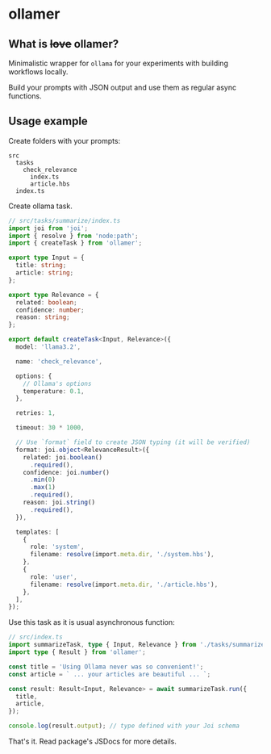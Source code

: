 # ollamer

## What is ~~love~~ ollamer?

Minimalistic wrapper for `ollama` for your experiments with building workflows locally.

Build your prompts with JSON output and use them as regular async functions.

## Usage example

Create folders with your prompts:

```
src
  tasks
    check_relevance
      index.ts
      article.hbs
  index.ts
```

Create ollama task.

```ts
// src/tasks/summarize/index.ts
import joi from 'joi';
import { resolve } from 'node:path';
import { createTask } from 'ollamer';

export type Input = {
  title: string;
  article: string;
};

export type Relevance = {
  related: boolean;
  confidence: number;
  reason: string;
};

export default createTask<Input, Relevance>({
  model: 'llama3.2',

  name: 'check_relevance',

  options: {
    // Ollama's options
    temperature: 0.1,
  },

  retries: 1,

  timeout: 30 * 1000,

  // Use `format` field to create JSON typing (it will be verified)
  format: joi.object<RelevanceResult>({
    related: joi.boolean()
      .required(),
    confidence: joi.number()
      .min(0)
      .max(1)
      .required(),
    reason: joi.string()
      .required(),
  }),

  templates: [
    {
      role: 'system',
      filename: resolve(import.meta.dir, './system.hbs'),
    },
    {
      role: 'user',
      filename: resolve(import.meta.dir, './article.hbs'),
    },
  ],
});
```

Use this task as it is usual asynchronous function:

```ts
// src/index.ts
import summarizeTask, type { Input, Relevance } from './tasks/summarize';
import type { Result } from 'ollamer';

const title = 'Using Ollama never was so convenient!';
const article = ` ... your articles are beautiful ... `;

const result: Result<Input, Relevance> = await summarizeTask.run({
  title,
  article,
});

console.log(result.output); // type defined with your Joi schema
```

That's it. Read package's JSDocs for more details.
